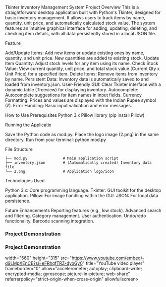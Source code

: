 Tkinter Inventory Management System
Project Overview
This is a straightforward desktop application built with Python's Tkinter, designed for basic inventory management. It allows users to track items by name, quantity, unit price, and automatically calculated stock value. The system features an intuitive graphical interface for adding, updating, deleting, and checking item details, with all data persistently stored in a local JSON file.

Feature

Add/Update Items: Add new items or update existing ones by name, quantity, and unit price. New quantities are added to existing stock.
Update Item Quantity: Adjust stock levels for any item using its name.
Check Stock Value: View current quantity, unit price, and total stock value (Current Qty x Unit Price) for a specified item.
Delete Items: Remove items from inventory by name.
Persistent Data: Inventory data is automatically saved to and loaded from inventory.json.
User-Friendly GUI: Clear Tkinter interface with a dynamic table (Treeview) for displaying inventory.
Autocomplete: Autocomplete suggestions for item names in input fields.
Currency Formatting: Prices and values are displayed with the Indian Rupee symbol (₹).
Error Handling: Basic input validation and error messages.

How to Use
Prerequisites
Python 3.x
Pillow library (pip install Pillow)

Running the Applicatio

Save the Python code as mod.py.
Place the logo image (2.png) in the same directory.
Run from your terminal:
python mod.py

File Structure

```
├── mod.py                # Main application script
├── inventory.json        # (Automatically created) Inventory data file
└── 2.png                 # Application logo/icon
```

Technologies Used

Python 3.x: Core programming language.
Tkinter: GUI toolkit for the desktop application.
Pillow: For image handling within the GUI.
JSON: For local data persistence.

Future Enhancements
Reporting features (e.g., low stock).
Advanced search and filtering.
Category management.
User authentication.
Undo/redo functionality.
Barcode scanning integration.
### Project Demonstration
### Project Demonstration
<ifrmae> width="560" height="315" src="https://www.youtube.com/embed/-d9LMpXEnCE?si=eFRhqfTRZ-dyoGy0" title="YouTube video player" frameborder="0" allow="accelerometer; autoplay; clipboard-write; encrypted-media; gyroscope; picture-in-picture; web-share" referrerpolicy="strict-origin-when-cross-origin" allowfullscreen></iframe>
